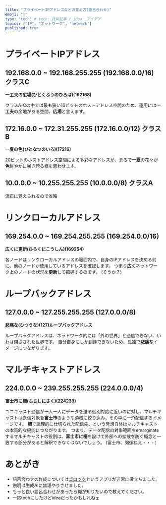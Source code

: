 ```yaml
---
title: "プライベートIPアドレスなどの覚え方(語呂合わせ)"
emoji: "🧠"
type: "tech" # tech: 技術記事 / idea: アイデア
topics: ["IP", "ネットワーク", "network"]
published: true
---
```


# プライベートIPアドレス

## 192.168.0.0 ~ 192.168.255.255 (192.168.0.0/16) クラスC

**一工夫の広場(ひとくふうのひろば)(192168)**

クラスA-Cの中では最も狭い16ビットのホストアドレス空間のため、運用には**一工夫**の余地がある空間、**広場**と言えます。

## 172.16.0.0 ~ 172.31.255.255 (172.16.0.0/12) クラスB

**一夏の色(ひとなつのいろ)(17216)**

20ビットのホストアドレス空間による多彩なアドレスが、まるで**一夏**の花々が**色**鮮やかに咲き誇る様を思わせます。

## 10.0.0.0 ~ 10.255.255.255 (10.0.0.0/8) クラスA

流石に覚えられるので省略

# リンクローカルアドレス

## 169.254.0.0 ~ 169.254.255.255 (169.254.0.0/16)

**広くに更新(ひろくにこうしん)(169254)**

各ノードはリンクローカルアドレスの範囲内で、自身のIPアドレスを決める前に、他のノードが使用しているアドレスを確認します。
つまり**広く**ネットワーク上のノードの状況を**更新**して把握するのです。
(そうか？)

# ループバックアドレス

## 127.0.0.0 ~ 127.255.255.255 (127.0.0.0/8)

**悲痛な(ひつうな)(127)ループバックアドレス**

ループバックアドレスは、ネットワーク的には「外の世界」と通信できない、いわば閉ざされた世界です。
自分自身にしか到達できないため、孤独で**悲痛な**イメージにつながります。

# マルチキャストアドレス

## 224.0.0.0 ~ 239.255.255.255 (224.0.0.0/4)

**富士市に柵(ふじしにさく)(224239)**

ユニキャスト通信が一人一人にデータを送る個別対応に近いのに対し、マルチキャストは送信対象を**富士市**のような領域に絞り込み、その中に一斉配信するイメージです。
**柵**で論理的に仕切られた配信先、という発想自体はマルチキャストの本質的な機能につながります。
つまり、データ配信の対象範囲をemarginateするマルチキャストの役割は、**富士市に柵**を設けて外部への拡散を防ぐ概念と一致する部分があると解釈できなくはないでしょう。
(富士市、関係ねえ・・・)

# あとがき

- 語呂合わせの作成については[ゴロツク](https://goro-tsuku.vercel.app/)というアプリが非常に役立ちました。
- 説明は生成AIに無理やりさせました。
- もっと良い語呂合わせがあったら俺が知りたいので教えてください。
- 一応techにしたけどideaだったかもしれねェ